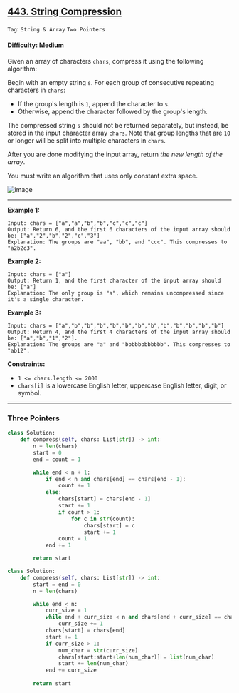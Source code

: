 ## [443. String Compression](https://leetcode.com/problems/string-compression)

```Tag```: ```String & Array``` ```Two Pointers```

#### Difficulty: Medium

Given an array of characters ```chars```, compress it using the following algorithm:

Begin with an empty string ```s```. For each group of consecutive repeating characters in ```chars```:

- If the group's length is ```1```, append the character to ```s```.
- Otherwise, append the character followed by the group's length.

The compressed string ```s``` should not be returned separately, but instead, be stored in the input character array ```chars```. Note that group lengths that are ```10``` or longer will be split into multiple characters in ```chars```.

After you are done modifying the input array, return _the new length of the array_.

You must write an algorithm that uses only constant extra space.

![image](https://github.com/quananhle/Python/assets/35042430/7a2fb804-312d-49c9-9202-47810708c1b5)

---

__Example 1:__
```
Input: chars = ["a","a","b","b","c","c","c"]
Output: Return 6, and the first 6 characters of the input array should be: ["a","2","b","2","c","3"]
Explanation: The groups are "aa", "bb", and "ccc". This compresses to "a2b2c3".
```

__Example 2:__
```
Input: chars = ["a"]
Output: Return 1, and the first character of the input array should be: ["a"]
Explanation: The only group is "a", which remains uncompressed since it's a single character.
```

__Example 3:__
```
Input: chars = ["a","b","b","b","b","b","b","b","b","b","b","b","b"]
Output: Return 4, and the first 4 characters of the input array should be: ["a","b","1","2"].
Explanation: The groups are "a" and "bbbbbbbbbbbb". This compresses to "ab12".
```

__Constraints:__

- ```1 <= chars.length <= 2000```
- ```chars[i]``` is a lowercase English letter, uppercase English letter, digit, or symbol.

---

### Three Pointers

```Python
class Solution:
    def compress(self, chars: List[str]) -> int:
        n = len(chars)
        start = 0
        end = count = 1

        while end < n + 1:
            if end < n and chars[end] == chars[end - 1]:
                count += 1
            else:
                chars[start] = chars[end - 1]
                start += 1
                if count > 1:
                    for c in str(count):
                        chars[start] = c
                        start += 1
                count = 1
            end += 1

        return start
```

```Python
class Solution:
    def compress(self, chars: List[str]) -> int:
        start = end = 0
        n = len(chars)

        while end < n:
            curr_size = 1
            while end + curr_size < n and chars[end + curr_size] == chars[end]:
                curr_size += 1
            chars[start] = chars[end]
            start += 1
            if curr_size > 1:
                num_char = str(curr_size)
                chars[start:start+len(num_char)] = list(num_char)
                start += len(num_char)
            end += curr_size
        
        return start
```
